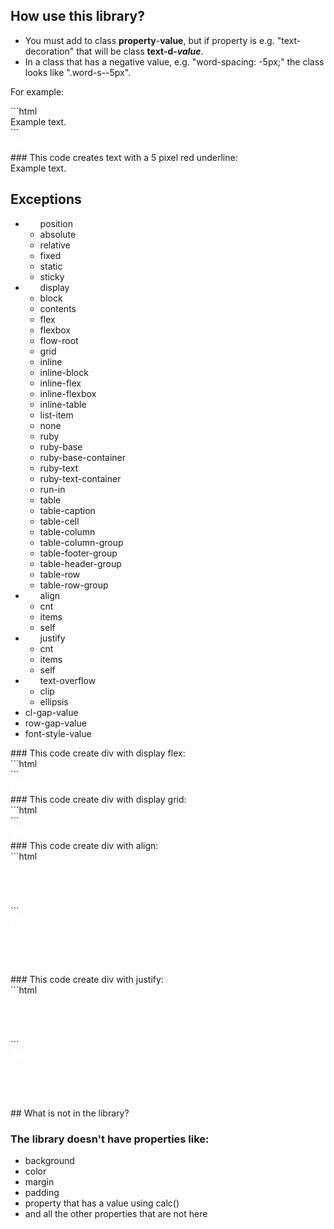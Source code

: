 ## How use this library?

- You must add to class **property**-**value**, but if property is e.g. "text-decoration" that will be class **text-d-_value_**.
- In a class that has a negative value, e.g. "word-spacing: -5px;" the class looks like ".word-s--5px".

For example:

<div class="html-code">
```html
<div class="text-d-underline text-d-red text-d-2px">Example text.</div>
```
<div class="copy grid-cl-3-4">
    <img src="img/copy.svg" alt="copy icon" width="20" height="20">
</div>
</div>
### This code creates text with a 5 pixel red underline:
<div class="example" translate="no">
    <div class="text-d-underline text-d-red text-d-2px">Example text.</div>
</div>

## Exceptions

<ul translate="no">
    <li>
        <ul>position
            <li>absolute</li>
            <li>relative</li>
            <li>fixed</li>
            <li>static</li>
            <li>sticky</li>
        </ul>
    </li>
    <li>
        <ul>display
            <li>block</li>
            <li>contents</li>
            <li>flex</li>
            <li>flexbox</li>
            <li>flow-root</li>
            <li>grid</li>
            <li>inline</li>
            <li>inline-block</li>
            <li>inline-flex</li>
            <li>inline-flexbox</li>
            <li>inline-table</li>
            <li>list-item</li>
            <li>none</li>
            <li>ruby</li>
            <li>ruby-base</li>
            <li>ruby-base-container</li>
            <li>ruby-text</li>
            <li>ruby-text-container</li>
            <li>run-in</li>
            <li>table</li>
            <li>table-caption</li>
            <li>table-cell</li>
            <li>table-column</li>
            <li>table-column-group</li>
            <li>table-footer-group</li>
            <li>table-header-group</li>
            <li>table-row</li>
            <li>table-row-group</li>
        </ul>
    </li>
    <li>
        <ul>align
            <li>cnt</li>
            <li>items</li>
            <li>self</li>
        </ul>
    </li>
    <li>
        <ul>justify
            <li>cnt</li>
            <li>items</li>
            <li>self</li>
        </ul>
    </li>    
    <li>
        <ul>text-overflow
            <li>clip</li>
            <li>ellipsis</li>
        </ul>
    </li>    
    <li>cl-gap-value</li>
    <li>row-gap-value</li>
    <li>font-style-value</li>
</ul>
### This code create div with display flex:

<div class="html-code">
```html

<!-- div with display flex -->

<div class="flex">
    <div class="red"></div>
    <div class="blue"></div>
</div>
```
<div class="copy grid-cl-3-4">
    <img src="img/copy.svg" alt="copy icon" width="20" height="20">
</div>
</div>

<div class="example" translate="no">
    <div class="flex">
        <div class="red"></div>
        <div class="blue"></div>
    </div>
</div>
### This code create div with display grid:
<div class="html-code">
```html
<!-- div with display grid -->

<div class="grid">
    <div class="red"></div>
    <div class="blue"></div>
</div>
```
<div class="copy grid-cl-3-4">
    <img src="img/copy.svg" alt="copy icon" width="20" height="20">
</div>
</div>

<div class="example" translate="no">
    <div class="grid">
        <div class="red"></div>
        <div class="blue"></div>
    </div>
</div>
### This code create div with align:
<div class="html-code">
```html
<!-- div with align -->
<div class="grid red align-cnt-center" style="width:5em; height:5em;">
    <div class="blue" style="width:2em; height:2em;"></div>
</div>
```
<div class="copy grid-cl-3-4">
    <img src="img/copy.svg" alt="copy icon" width="20" height="20">
</div>
</div>

<div class="example" translate="no">
    <div class="grid red align-cnt-center" style="width:5em; height:5em;">
        <div class="blue" style="width:2em; height:2em;"></div>
    </div>
</div>
### This code create div with justify:
<div class="html-code">
```html
<!-- div with justify -->

<div class="grid">
    <div class="grid red" style="width:5em; height:5em;">
        <div class="blue justify-self-center" style="width:2em; height:2em;"></div>
    </div>
</div>
```
<div class="copy grid-cl-3-4">
    <img src="img/copy.svg" alt="copy icon" width="20" height="20">
</div>
</div>

<div class="example" translate="no">
    <div class="grid red" style="width:5em; height:5em;">
        <div class="blue justify-self-center" style="width:2em; height:2em;"></div>
    </div>
</div>
## What is not in the library?

### The library doesn't have properties like:

- background
- color
- margin
- padding
- property that has a value using calc()
- and all the other properties that are not here
